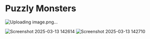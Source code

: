 # Puzzly Monsters
![Uploading image.png…]()

![Screenshot 2025-03-13 142614](https://github.com/user-attachments/assets/fccc2388-03ea-4e09-9ad1-88302b50d09c)
![Screenshot 2025-03-13 142710](https://github.com/user-attachments/assets/c4865d68-1e6e-4e21-bb61-92b118214fc6)
